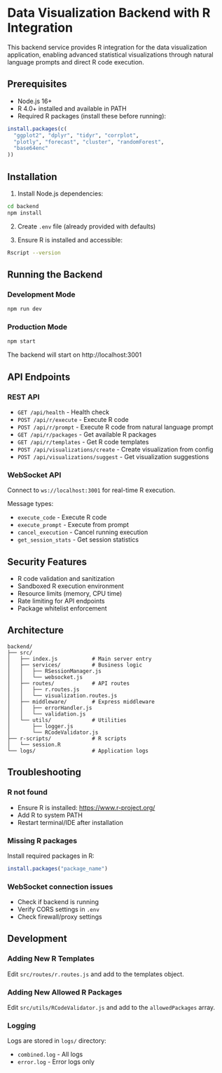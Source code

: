 # Data Visualization Backend with R Integration

This backend service provides R integration for the data visualization application, enabling advanced statistical visualizations through natural language prompts and direct R code execution.

## Prerequisites

- Node.js 16+ 
- R 4.0+ installed and available in PATH
- Required R packages (install these before running):

```R
install.packages(c(
  "ggplot2", "dplyr", "tidyr", "corrplot", 
  "plotly", "forecast", "cluster", "randomForest",
  "base64enc"
))
```

## Installation

1. Install Node.js dependencies:
```bash
cd backend
npm install
```

2. Create `.env` file (already provided with defaults)

3. Ensure R is installed and accessible:
```bash
Rscript --version
```

## Running the Backend

### Development Mode
```bash
npm run dev
```

### Production Mode
```bash
npm start
```

The backend will start on http://localhost:3001

## API Endpoints

### REST API

- `GET /api/health` - Health check
- `POST /api/r/execute` - Execute R code
- `POST /api/r/prompt` - Execute R code from natural language prompt
- `GET /api/r/packages` - Get available R packages
- `GET /api/r/templates` - Get R code templates
- `POST /api/visualizations/create` - Create visualization from config
- `POST /api/visualizations/suggest` - Get visualization suggestions

### WebSocket API

Connect to `ws://localhost:3001` for real-time R execution.

Message types:
- `execute_code` - Execute R code
- `execute_prompt` - Execute from prompt
- `cancel_execution` - Cancel running execution
- `get_session_stats` - Get session statistics

## Security Features

- R code validation and sanitization
- Sandboxed R execution environment
- Resource limits (memory, CPU time)
- Rate limiting for API endpoints
- Package whitelist enforcement

## Architecture

```
backend/
├── src/
│   ├── index.js           # Main server entry
│   ├── services/          # Business logic
│   │   ├── RSessionManager.js
│   │   └── websocket.js
│   ├── routes/            # API routes
│   │   ├── r.routes.js
│   │   └── visualization.routes.js
│   ├── middleware/        # Express middleware
│   │   ├── errorHandler.js
│   │   └── validation.js
│   └── utils/             # Utilities
│       ├── logger.js
│       └── RCodeValidator.js
├── r-scripts/             # R scripts
│   └── session.R
└── logs/                  # Application logs
```

## Troubleshooting

### R not found
- Ensure R is installed: https://www.r-project.org/
- Add R to system PATH
- Restart terminal/IDE after installation

### Missing R packages
Install required packages in R:
```R
install.packages("package_name")
```

### WebSocket connection issues
- Check if backend is running
- Verify CORS settings in `.env`
- Check firewall/proxy settings

## Development

### Adding New R Templates
Edit `src/routes/r.routes.js` and add to the templates object.

### Adding New Allowed R Packages
Edit `src/utils/RCodeValidator.js` and add to the `allowedPackages` array.

### Logging
Logs are stored in `logs/` directory:
- `combined.log` - All logs
- `error.log` - Error logs only 